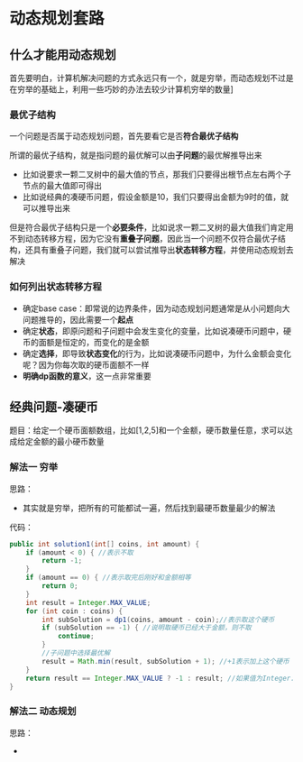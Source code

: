 # 动态规划套路

## 什么才能用动态规划

首先要明白，计算机解决问题的方式永远只有一个，就是穷举，而动态规划不过是在穷举的基础上，利用一些巧妙的办法去较少计算机穷举的数量]

### 最优子结构

一个问题是否属于动态规划问题，首先要看它是否**符合最优子结构**

所谓的最优子结构，就是指问题的最优解可以由**子问题**的最优解推导出来

* 比如说要求一颗二叉树中的最大值的节点，那我们只要得出根节点左右两个子节点的最大值即可得出
* 比如说经典的凑硬币问题，假设金额是10，我们只要得出金额为9时的值，就可以推导出来

但是符合最优子结构只是一个**必要条件**，比如说求一颗二叉树的最大值我们肯定用不到动态转移方程，因为它没有**重叠子问题**，因此当一个问题不仅符合最优子结构，还具有重叠子问题，我们就可以尝试推导出**状态转移方程**，并使用动态规划去解决

### 如何列出状态转移方程

* 确定base case：即常说的边界条件，因为动态规划问题通常是从小问题向大问题推导的，因此需要一个**起点**
* 确定**状态**，即原问题和子问题中会发生变化的变量，比如说凑硬币问题中，硬币的面额是恒定的，而变化的是金额
* 确定**选择**，即导致**状态变化**的行为，比如说凑硬币问题中，为什么金额会变化呢？因为你每次取的硬币面额不一样
* **明确dp函数的意义**，这一点非常重要



## 经典问题-凑硬币

题目：给定一个硬币面额数组，比如[1,2,5]和一个金额，硬币数量任意，求可以达成给定金额的最小硬币数量

### 解法一  穷举

思路：

* 其实就是穷举，把所有的可能都试一遍，然后找到最硬币数量最少的解法

代码：

```java
public int solution1(int[] coins, int amount) {
    if (amount < 0) { //表示不取
        return -1;
    }
    if (amount == 0) { //表示取完后刚好和金额相等
        return 0;
    }
    int result = Integer.MAX_VALUE;
    for (int coin : coins) {
        int subSolution = dp1(coins, amount - coin);//表示取这个硬币
        if (subSolution == -1) { //说明取硬币已经大于金额，则不取
            continue;
        }
        //子问题中选择最优解
        result = Math.min(result, subSolution + 1); //+1表示加上这个硬币
    }
    return result == Integer.MAX_VALUE ? -1 : result; //如果值为Integer.MAX_VALUE则表示一个硬币都取不到
}
```

### 解法二  动态规划

思路：

* 